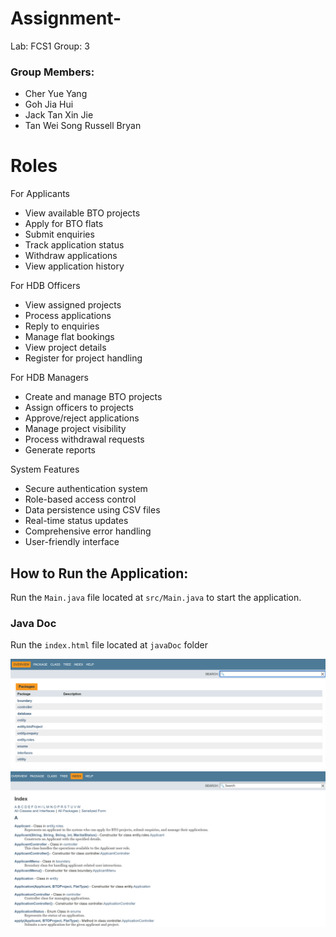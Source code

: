 # Assignment-
Lab: FCS1
Group: 3 

### Group Members:
- Cher Yue Yang
- Goh Jia Hui
- Jack Tan Xin Jie
- Tan Wei Song Russell Bryan

# Roles

For Applicants
- View available BTO projects
- Apply for BTO flats
- Submit enquiries
- Track application status
- Withdraw applications
- View application history

For HDB Officers
- View assigned projects
- Process applications
- Reply to enquiries
- Manage flat bookings
- View project details
- Register for project handling

For HDB Managers
- Create and manage BTO projects
- Assign officers to projects
- Approve/reject applications
- Manage project visibility
- Process withdrawal requests
- Generate reports

System Features
- Secure authentication system
- Role-based access control
- Data persistence using CSV files
- Real-time status updates
- Comprehensive error handling
- User-friendly interface

## How to Run the Application:
Run the `Main.java` file located at `src/Main.java` to start the application.

### Java Doc 
Run the `index.html` file located at `javaDoc` folder 

![Java Documentation](images/javadocPage.png)
![Java Documentation](images/javadocPage2.png)


